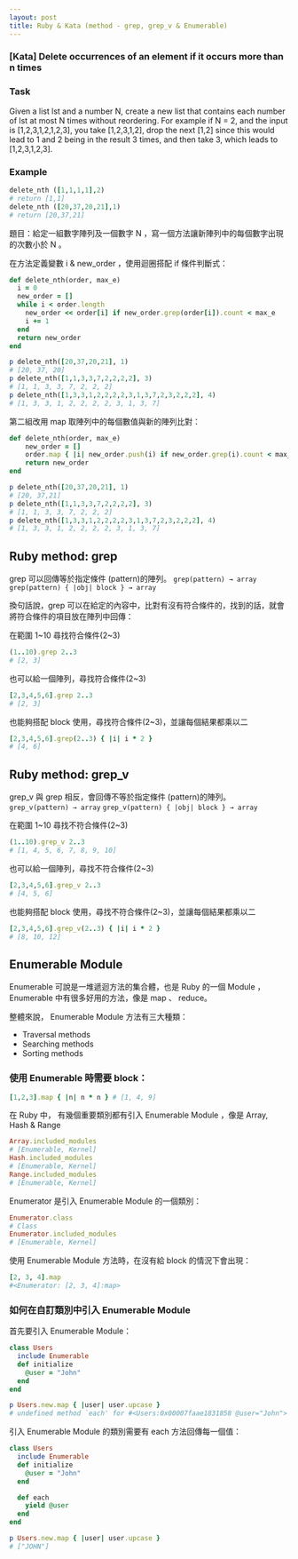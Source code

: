 ```yaml
---
layout: post
title: Ruby & Kata (method - grep, grep_v & Enumerable)
---
```


### [Kata] Delete occurrences of an element if it occurs more than n times

### Task

Given a list lst and a number N, create a new list that contains each number of lst at most N times without reordering. For example if N = 2, and the input is [1,2,3,1,2,1,2,3], you take [1,2,3,1,2], drop the next [1,2] since this would lead to 1 and 2 being in the result 3 times, and then take 3, which leads to [1,2,3,1,2,3].

### Example
```ruby
delete_nth ([1,1,1,1],2)
# return [1,1]
delete_nth ([20,37,20,21],1)
# return [20,37,21]
```

題目：給定一組數字陣列及一個數字 N ，寫一個方法讓新陣列中的每個數字出現的次數小於 N 。

在方法定義變數 i & new_order ，使用迴圈搭配 if 條件判斷式：
```ruby
def delete_nth(order, max_e)
  i = 0
  new_order = []
  while i < order.length
    new_order << order[i] if new_order.grep(order[i]).count < max_e
    i += 1
  end
  return new_order
end
```
```ruby
p delete_nth([20,37,20,21], 1)
# [20, 37, 20]
p delete_nth([1,1,3,3,7,2,2,2,2], 3)
# [1, 1, 3, 3, 7, 2, 2, 2]
p delete_nth([1,3,3,1,2,2,2,2,3,1,3,7,2,3,2,2,2], 4)
# [1, 3, 3, 1, 2, 2, 2, 2, 3, 1, 3, 7]
```
第二組改用 map 取陣列中的每個數值與新的陣列比對：
```ruby
def delete_nth(order, max_e)
    new_order = []
    order.map { |i| new_order.push(i) if new_order.grep(i).count < max_e }
    return new_order
end
```
```ruby
p delete_nth([20,37,20,21], 1)
# [20, 37,21]
p delete_nth([1,1,3,3,7,2,2,2,2], 3)
# [1, 1, 3, 3, 7, 2, 2, 2]
p delete_nth([1,3,3,1,2,2,2,2,3,1,3,7,2,3,2,2,2], 4)
# [1, 3, 3, 1, 2, 2, 2, 2, 3, 1, 3, 7]
```

## Ruby method: grep
grep 可以回傳等於指定條件 (pattern)的陣列。
`grep(pattern) → array`
`grep(pattern) { |obj| block } → array`

換句話說，grep 可以在給定的內容中，比對有沒有符合條件的，找到的話，就會將符合條件的項目放在陣列中回傳：

在範圍 1~10 尋找符合條件(2~3)
```ruby
(1..10).grep 2..3
# [2, 3]
```
也可以給一個陣列，尋找符合條件(2~3)
```ruby
[2,3,4,5,6].grep 2..3
# [2, 3]
```
也能夠搭配 block 使用，尋找符合條件(2~3)，並讓每個結果都乘以二
```ruby
[2,3,4,5,6].grep(2..3) { |i| i * 2 }
# [4, 6]
```

## Ruby method: grep_v
grep_v 與 grep 相反，會回傳不等於指定條件 (pattern)的陣列。
`grep_v(pattern) → array`
`grep_v(pattern) { |obj| block } → array`

在範圍 1~10 尋找不符合條件(2~3)
```ruby
(1..10).grep_v 2..3 
# [1, 4, 5, 6, 7, 8, 9, 10]
```
也可以給一個陣列，尋找不符合條件(2~3)
```ruby
[2,3,4,5,6].grep_v 2..3
# [4, 5, 6]
```
也能夠搭配 block 使用，尋找不符合條件(2~3)，並讓每個結果都乘以二
```ruby
[2,3,4,5,6].grep_v(2..3) { |i| i * 2 }
# [8, 10, 12]
```

##  Enumerable Module

Enumerable 可說是一堆遞迴方法的集合體，也是 Ruby 的一個 Module ， Enumerable 中有很多好用的方法，像是 map 、 reduce。

整體來說， Enumerable Module 方法有三大種類：
* Traversal methods
* Searching methods
* Sorting methods

### 使用 Enumerable 時需要 block：
```ruby
[1,2,3].map { |n| n * n } # [1, 4, 9]
```
在 Ruby 中， 有幾個重要類別都有引入 Enumerable Module ，像是 Array, Hash & Range
```ruby
Array.included_modules
# [Enumerable, Kernel]
Hash.included_modules
# [Enumerable, Kernel]
Range.included_modules
# [Enumerable, Kernel]
```
Enumerator 是引入 Enumerable Module 的一個類別：
```ruby
Enumerator.class
# Class
Enumerator.included_modules
# [Enumerable, Kernel]
```
使用 Enumerable Module 方法時，在沒有給 block 的情況下會出現：
```ruby
[2, 3, 4].map
#<Enumerator: [2, 3, 4]:map>
```

### 如何在自訂類別中引入 Enumerable Module
首先要引入 Enumerable Module：
```ruby
class Users
  include Enumerable
  def initialize
    @user = "John"
  end
end

p Users.new.map { |user| user.upcase }
# undefined method `each' for #<Users:0x00007faae1831858 @user="John"> (NoMethodError)
```
引入 Enumerable Module 的類別需要有 each 方法回傳每一個值：
```ruby
class Users
  include Enumerable
  def initialize
    @user = "John"
  end

  def each
    yield @user
  end
end

p Users.new.map { |user| user.upcase }
# ["JOHN"]
```